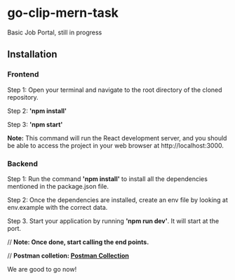 # go-clip-mern-task
Basic Job Portal, still in progress

## Installation
### Frontend
Step 1: Open your terminal and navigate to the root directory of the cloned repository.

Step 2: **'npm install'**

Step 3: **'npm start'**

**Note:** This command will run the React development server, and you should be able to access the project in your web browser at http://localhost:3000.

### Backend
Step 1: Run the command **'npm install'** to install all the dependencies mentioned in the package.json file.

Step 2: Once the dependencies are installed, create an env file by looking at env.example with the correct data.

Step 3. Start your application by running **'npm run dev'**. It will start at the port.

// **Note: Once done, start calling the end points.**

// **Postman colletion: [Postman Collection](./go-clip.postman_collection.json)**

We are good to go now!
